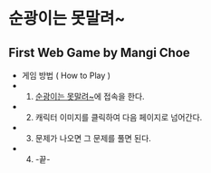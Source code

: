 # 순광이는 못말려~
## First Web Game by Mangi Choe


* 게임 방법 ( How to Play )
* 1. [순광이는 못말려~](https://lightningchoe.github.io/, 'game link')에 접속을 한다.
* 2. 캐릭터 이미지를 클릭하여 다음 페이지로 넘어간다.
* 3. 문제가 나오면 그 문제를 풀면 된다. 
* 4. -끝-


